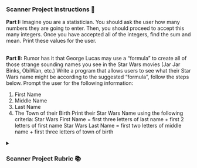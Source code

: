 <h3>Scanner Project Instructions 📝</h3>
  <b>Part I:</b> Imagine you are a statistician. You should ask the user how many numbers they are going to
enter. Then, you should proceed to accept this many integers. Once you have accepted all of the
integers, find the sum and mean. Print these values for the user.

<br>  <b>Part II:</b> Rumor has it that George Lucas may use a “formula” to create all of those strange sounding
names you see in the Star Wars movies (Jar Jar Binks, ObiWan, etc.)
Write a program that allows users to see what their Star Wars name might be according to the
suggested “formula”, follow the steps below.
Prompt the user for the following information:
1. First Name
2. Middle Name
3. Last Name
4. The Town of their Birth
Print their Star Wars Name using the following criteria:
Star Wars First Name = first three letters of last name + first 2 letters of first name
Star Wars Last Name = first two letters of middle name + first three letters of town of birth
<details>
  <summary> <h3>Scanner Project Rubric 📚</h3></summary>
 <table style="width:100%">
  <tr>
    <th><b>Scanner Basics</th>
  </tr>
  <tr>
    <td>Jill</td>
    <td>Smith</td>
    <td>50</td>
  </tr>
  <tr>
    <td>Eve</td>
    <td>Jackson</td>
    <td>94</td>
  </tr>
  <tr>
    <td>John</td>
    <td>Doe</td>
    <td>80</td>
  </tr>
</table>
